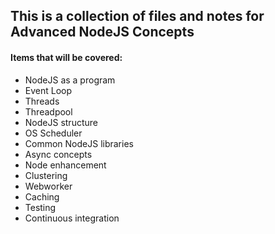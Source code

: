 ## This is a collection of files and notes for Advanced NodeJS Concepts

#### Items that will be covered:
- NodeJS as a program
- Event Loop
- Threads
- Threadpool
- NodeJS structure
- OS Scheduler
- Common NodeJS libraries
- Async concepts
- Node enhancement
- Clustering
- Webworker
- Caching
- Testing
- Continuous integration
